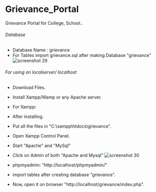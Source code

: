 # Grievance_Portal
Grievance Portal for College, School..

###### Database

* Database Name : grievance
* For Tables import grievance.sql after making Database "grievance"
![screenshot 29](https://user-images.githubusercontent.com/28394309/50753084-8c40ab00-1276-11e9-9900-d37f0358a14f.png)


###### For using on localserver/ localhost
* Download Files.
* Install Xampp/Wamp or any Apache server.
* For Xampp:
* After installing. 
* Put all the files in "C:\xampp\htdocs\grievance". 
* Open Xampp Control Panel.
* Start "Apache" and "MySql"
* Click on Admin of both "Apache and Mysql"
![screenshot 30](https://user-images.githubusercontent.com/28394309/50753317-839ca480-1277-11e9-822f-007d398c0031.png)

* phpmyadmin: "http://localhost/phpmyadmin/"
- import tables after creating database "grievance".

* Now, open it on browser "http://localhost/grievance/index.php". 
